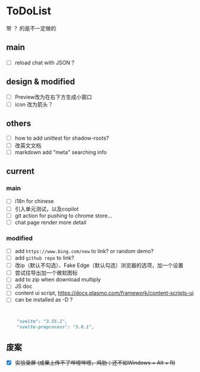 # ToDoList

带 ？ 的是不一定做的

## main

- [ ] reload chat with JSON？

## design & modified

- [ ] Preview改为在右下方生成小窗口
- [ ] icon 改为箭头？

## others

- [ ] how to add unittest for shadow-roots?
- [ ] 改英文文档
- [ ] markdown add "meta" searching info

## current

### main

- [ ] i18n for chinese
- [ ] 引入单元测试，以及copilot
- [ ] git action for pushing to chrome store...
- [ ] chat page render more detail

### modified

- [ ] add `https://www.bing.com/new` to link? or random demo?
- [ ] add `github repo` to link?
- [ ] 改ip（默认不勾选）、Fake Edge（默认勾选）浏览器的选项，加一个设置
- [ ] 尝试往导出加一个微软图标
- [ ] add to zip when download multiply
- [ ] JS doc
- [ ] content ui script, https://docs.plasmo.com/framework/content-scripts-ui
- [ ] can be installed as -D ?
```markdown


    "svelte": "3.55.1",
    "svelte-preprocess": "5.0.1",
```

## 废案

- [x] ~~实验录屏 (成果上传不了哔哩哔哩，鸡肋；还不如Windows + Alt + R)~~
